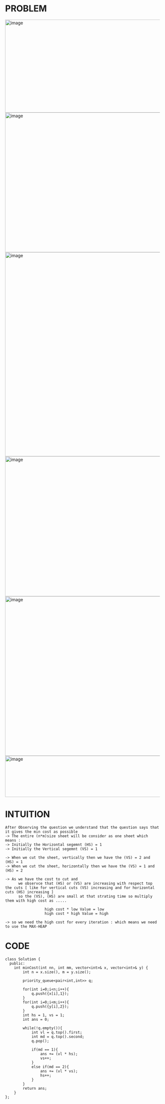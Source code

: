 # PROBLEM
<img width="794" height="302" alt="image" src="https://github.com/user-attachments/assets/eb6b8e7a-a554-43e8-ab28-359a1527b568" />
<img width="724" height="454" alt="image" src="https://github.com/user-attachments/assets/063726f8-030f-40f5-883f-1cd1927165ec" />
<img width="804" height="663" alt="image" src="https://github.com/user-attachments/assets/e4c8e352-663b-4ce9-beb9-6e79ca750fa9" />
<img width="681" height="455" alt="image" src="https://github.com/user-attachments/assets/b5710aa3-3f84-43f5-99bc-e9bb769f2a1e" />
<img width="812" height="518" alt="image" src="https://github.com/user-attachments/assets/45cb6b08-cf6e-4fd2-9b51-c4b11698e5ab" />
<img width="600" height="134" alt="image" src="https://github.com/user-attachments/assets/63717f7a-e9b6-4de9-a468-351baaf7f11e" />

# INTUITION
```
After Observing the question we understand that the question says that it gives the min cost as possible
-> The entire (n*m)size sheet will be consider as one sheet which means : 
-> Initially the Horizontal segemnt (HS) = 1
-> Initially the Vertical segemnt (VS) = 1

-> When we cut the sheet, vertically then we have the (VS) = 2 and (HS) = 1 
-> When we cut the sheet, horizontally then we have the (VS) = 1 and (HS) = 2

-> As we have the cost to cut and
      we observce that (HS) or (VS) are increasing with respect top the cuts [ like for vertical cuts (VS) increasing and for horizontal cuts (HS) increasing ]
      so the (VS), (HS) are small at that strating time so multiply them with high cost as .....

                  high cost * low Value = low
                  high cost * high Value = high

-> so we need the high cost for every iteration : which means we need to use the MAX-HEAP
```

# CODE
```
class Solution {
  public:
    int minCost(int nn, int mm, vector<int>& x, vector<int>& y) {
        int n = x.size(), m = y.size();
        
        priority_queue<pair<int,int>> q;
        
        for(int i=0;i<n;i++){
            q.push({x[i],1});
        }
        for(int i=0;i<m;i++){
            q.push({y[i],2});
        }
        int hs = 1, vs = 1;
        int ans = 0;   
        
        while(!q.empty()){
            int vl = q.top().first;
            int md = q.top().second;
            q.pop();
            
            if(md == 1){
                ans += (vl * hs);
                vs++;
            }
            else if(md == 2){
                ans += (vl * vs);
                hs++;
            }
        }
        return ans;
    }
};
```
